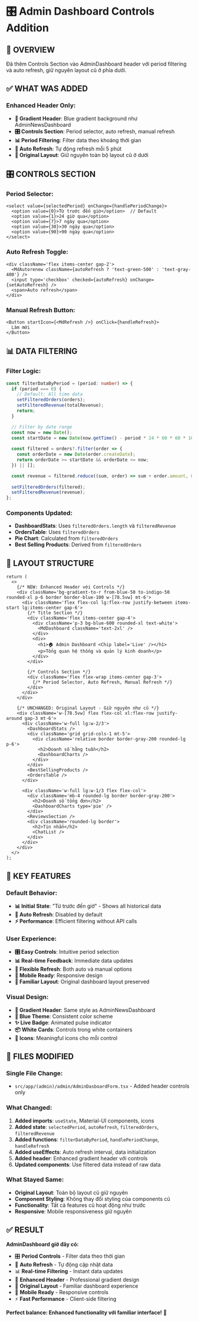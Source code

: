 # 🎛️ Admin Dashboard Controls Addition

## 🎯 **OVERVIEW**

Đã thêm Controls Section vào AdminDashboard header với period filtering và auto refresh, giữ nguyên layout cũ ở phía dưới.

## ✅ **WHAT WAS ADDED**

### **Enhanced Header Only:**
- **🎨 Gradient Header**: Blue gradient background như AdminNewsDashboard
- **🎛️ Controls Section**: Period selector, auto refresh, manual refresh
- **📊 Period Filtering**: Filter data theo khoảng thời gian
- **🔄 Auto Refresh**: Tự động refresh mỗi 5 phút
- **💾 Original Layout**: Giữ nguyên toàn bộ layout cũ ở dưới

## 🎛️ **CONTROLS SECTION**

### **Period Selector:**
```tsx
<select value={selectedPeriod} onChange={handlePeriodChange}>
  <option value={0}>Từ trước đến giờ</option>  // Default
  <option value={1}>24 giờ qua</option>
  <option value={7}>7 ngày qua</option>
  <option value={30}>30 ngày qua</option>
  <option value={90}>90 ngày qua</option>
</select>
```

### **Auto Refresh Toggle:**
```tsx
<div className='flex items-center gap-2'>
  <MdAutorenew className={autoRefresh ? 'text-green-500' : 'text-gray-400'} />
  <input type='checkbox' checked={autoRefresh} onChange={setAutoRefresh} />
  <span>Auto refresh</span>
</div>
```

### **Manual Refresh Button:**
```tsx
<Button startIcon={<MdRefresh />} onClick={handleRefresh}>
  Làm mới
</Button>
```

## 📊 **DATA FILTERING**

### **Filter Logic:**
```typescript
const filterDataByPeriod = (period: number) => {
  if (period === 0) {
    // Default: All time data
    setFilteredOrders(orders);
    setFilteredRevenue(totalRevenue);
    return;
  }

  // Filter by date range
  const now = new Date();
  const startDate = new Date(now.getTime() - period * 24 * 60 * 60 * 1000);
  
  const filtered = orders?.filter(order => {
    const orderDate = new Date(order.createDate);
    return orderDate >= startDate && orderDate <= now;
  }) || [];

  const revenue = filtered.reduce((sum, order) => sum + order.amount, 0);
  
  setFilteredOrders(filtered);
  setFilteredRevenue(revenue);
};
```

### **Components Updated:**
- **DashboardStats**: Uses `filteredOrders.length` và `filteredRevenue`
- **OrdersTable**: Uses `filteredOrders`
- **Pie Chart**: Calculated from `filteredOrders`
- **Best Selling Products**: Derived from `filteredOrders`

## 🎨 **LAYOUT STRUCTURE**

```tsx
return (
  <>
    {/* NEW: Enhanced Header với Controls */}
    <div className='bg-gradient-to-r from-blue-50 to-indigo-50 rounded-xl p-6 border border-blue-100 w-[78.5vw] mt-6'>
      <div className='flex flex-col lg:flex-row justify-between items-start lg:items-center gap-6'>
        {/* Title Section */}
        <div className='flex items-center gap-4'>
          <div className='p-3 bg-blue-600 rounded-xl text-white'>
            <MdDashboard className='text-2xl' />
          </div>
          <div>
            <h1>🏠 Admin Dashboard <Chip label='Live' /></h1>
            <p>Tổng quan hệ thống và quản lý kinh doanh</p>
          </div>
        </div>

        {/* Controls Section */}
        <div className='flex flex-wrap items-center gap-3'>
          {/* Period Selector, Auto Refresh, Manual Refresh */}
        </div>
      </div>
    </div>

    {/* UNCHANGED: Original Layout - Giữ nguyên như cũ */}
    <div className='w-[78.5vw] flex flex-col xl:flex-row justify-around gap-3 mt-6'>
      <div className='w-full lg:w-2/3'>
        <DashboardStats />
        <div className='grid grid-cols-1 mt-5'>
          <div className='relative border border-gray-200 rounded-lg p-6'>
            <h2>Doanh số hằng tuần</h2>
            <DashboardCharts />
          </div>
        </div>
        <BestSellingProducts />
        <OrdersTable />
      </div>

      <div className='w-full lg:w-1/3 flex flex-col'>
        <div className='mb-4 rounded-lg border border-gray-200'>
          <h2>Doanh số tổng đơn</h2>
          <DashboardCharts type='pie' />
        </div>
        <ReviewsSection />
        <div className='rounded-lg border'>
          <h2>Tin nhắn</h2>
          <ChatList />
        </div>
      </div>
    </div>
  </>
);
```

## 🎯 **KEY FEATURES**

### **Default Behavior:**
- **📊 Initial State**: "Từ trước đến giờ" - Shows all historical data
- **🔄 Auto Refresh**: Disabled by default
- **⚡ Performance**: Efficient filtering without API calls

### **User Experience:**
- **🎛️ Easy Controls**: Intuitive period selection
- **📊 Real-time Feedback**: Immediate data updates
- **🔄 Flexible Refresh**: Both auto và manual options
- **📱 Mobile Ready**: Responsive design
- **💾 Familiar Layout**: Original dashboard layout preserved

### **Visual Design:**
- **🎨 Gradient Header**: Same style as AdminNewsDashboard
- **🔵 Blue Theme**: Consistent color scheme
- **✨ Live Badge**: Animated pulse indicator
- **📦 White Cards**: Controls trong white containers
- **🎯 Icons**: Meaningful icons cho mỗi control

## 📁 **FILES MODIFIED**

### **Single File Change:**
- `src/app/(admin)/admin/AdminDasboardForm.tsx` - Added header controls only

### **What Changed:**
1. **Added imports**: `useState`, Material-UI components, icons
2. **Added state**: `selectedPeriod`, `autoRefresh`, `filteredOrders`, `filteredRevenue`
3. **Added functions**: `filterDataByPeriod`, `handlePeriodChange`, `handleRefresh`
4. **Added useEffects**: Auto refresh interval, data initialization
5. **Added header**: Enhanced gradient header với controls
6. **Updated components**: Use filtered data instead of raw data

### **What Stayed Same:**
- **Original Layout**: Toàn bộ layout cũ giữ nguyên
- **Component Styling**: Không thay đổi styling của components cũ
- **Functionality**: Tất cả features cũ hoạt động như trước
- **Responsive**: Mobile responsiveness giữ nguyên

## ✅ **RESULT**

**AdminDashboard giờ đây có:**

- 🎛️ **Period Controls** - Filter data theo thời gian
- 🔄 **Auto Refresh** - Tự động cập nhật data
- 📊 **Real-time Filtering** - Instant data updates
- 🎨 **Enhanced Header** - Professional gradient design
- 💾 **Original Layout** - Familiar dashboard experience
- 📱 **Mobile Ready** - Responsive controls
- ⚡ **Fast Performance** - Client-side filtering

**Perfect balance: Enhanced functionality với familiar interface!** 🚀
